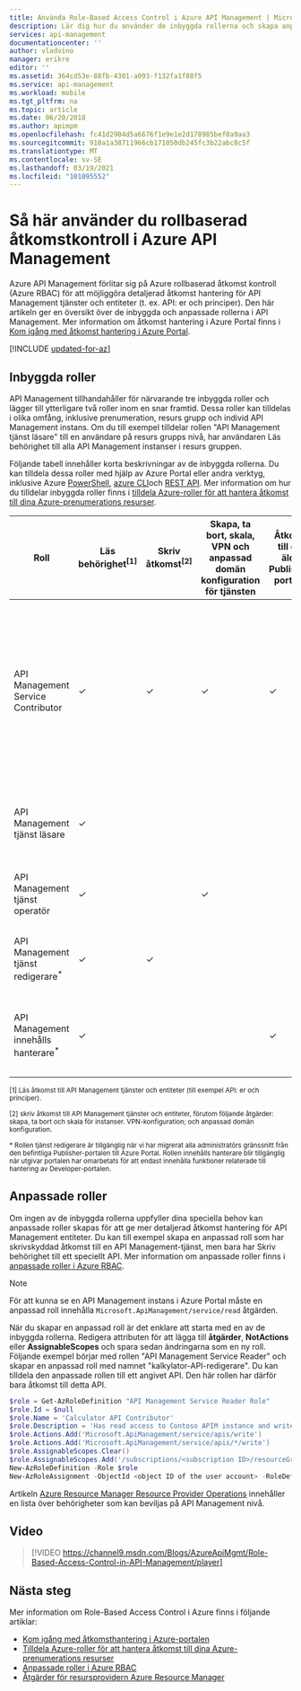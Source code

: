 ```yaml
---
title: Använda Role-Based Access Control i Azure API Management | Microsoft Docs
description: Lär dig hur du använder de inbyggda rollerna och skapa anpassade roller i Azure API Management
services: api-management
documentationcenter: ''
author: vladvino
manager: erikre
editor: ''
ms.assetid: 364cd53e-88fb-4301-a093-f132fa1f88f5
ms.service: api-management
ms.workload: mobile
ms.tgt_pltfrm: na
ms.topic: article
ms.date: 06/20/2018
ms.author: apimpm
ms.openlocfilehash: fc41d2904d5a6676f1e9e1e2d178985bef0a9aa3
ms.sourcegitcommit: 910a1a38711966cb171050db245fc3b22abc8c5f
ms.translationtype: MT
ms.contentlocale: sv-SE
ms.lasthandoff: 03/19/2021
ms.locfileid: "101095552"
---
```

# <a name="how-to-use-role-based-access-control-in-azure-api-management"></a>Så här använder du rollbaserad åtkomstkontroll i Azure API Management

Azure API Management förlitar sig på Azure rollbaserad åtkomst kontroll (Azure RBAC) för att möjliggöra detaljerad åtkomst hantering för API Management tjänster och entiteter (t. ex. API: er och principer). Den här artikeln ger en översikt över de inbyggda och anpassade rollerna i API Management. Mer information om åtkomst hantering i Azure Portal finns i [Kom igång med åtkomst hantering i Azure Portal](../role-based-access-control/overview.md).

[!INCLUDE [updated-for-az](../../includes/updated-for-az.md)]

## <a name="built-in-roles"></a>Inbyggda roller

API Management tillhandahåller för närvarande tre inbyggda roller och lägger till ytterligare två roller inom en snar framtid. Dessa roller kan tilldelas i olika omfång, inklusive prenumeration, resurs grupp och individ API Management instans. Om du till exempel tilldelar rollen "API Management tjänst läsare" till en användare på resurs grupps nivå, har användaren Läs behörighet till alla API Management instanser i resurs gruppen. 

Följande tabell innehåller korta beskrivningar av de inbyggda rollerna. Du kan tilldela dessa roller med hjälp av Azure Portal eller andra verktyg, inklusive Azure [PowerShell](../role-based-access-control/role-assignments-powershell.md), [azure CLI](../role-based-access-control/role-assignments-cli.md)och [REST API](../role-based-access-control/role-assignments-rest.md). Mer information om hur du tilldelar inbyggda roller finns i [tilldela Azure-roller för att hantera åtkomst till dina Azure-prenumerations resurser](../role-based-access-control/role-assignments-portal.md).

| Roll          | Läs behörighet<sup>[1]</sup> | Skriv åtkomst<sup>[2]</sup> | Skapa, ta bort, skala, VPN och anpassad domän konfiguration för tjänsten | Åtkomst till den äldre Publisher-portalen | Beskrivning
| ------------- | ---- | ---- | ---- | ---- | ---- 
| API Management Service Contributor | ✓ | ✓ | ✓ | ✓ | Super User. Har fullständig CRUD åtkomst till API Management tjänster och entiteter (till exempel API: er och principer). Har åtkomst till den äldre Publisher-portalen. |
| API Management tjänst läsare | ✓ | | || Har skrivskyddad åtkomst till API Management tjänster och entiteter. |
| API Management tjänst operatör | ✓ | | ✓ | | Kan hantera API Management tjänster, men inte entiteter.|
| API Management tjänst redigerare<sup>*</sup> | ✓ | ✓ | |  | Kan hantera API Management entiteter, men inte tjänster.|
| API Management innehålls hanterare<sup>*</sup> | ✓ | | | ✓ | Kan hantera Developer-portalen. Skrivskyddad åtkomst till tjänster och entiteter.|

<sup>[1] Läs åtkomst till API Management tjänster och entiteter (till exempel API: er och principer).</sup>

<sup>[2] skriv åtkomst till API Management tjänster och entiteter, förutom följande åtgärder: skapa, ta bort och skala för instanser. VPN-konfiguration; och anpassad domän konfiguration.</sup>

<sup>\* Rollen tjänst redigerare är tillgänglig när vi har migrerat alla administratörs gränssnitt från den befintliga Publisher-portalen till Azure Portal. Rollen innehålls hanterare blir tillgänglig när utgivar portalen har omarbetats för att endast innehålla funktioner relaterade till hantering av Developer-portalen.</sup>  

## <a name="custom-roles"></a>Anpassade roller

Om ingen av de inbyggda rollerna uppfyller dina speciella behov kan anpassade roller skapas för att ge mer detaljerad åtkomst hantering för API Management entiteter. Du kan till exempel skapa en anpassad roll som har skrivskyddad åtkomst till en API Management-tjänst, men bara har Skriv behörighet till ett speciellt API. Mer information om anpassade roller finns i [anpassade roller i Azure RBAC](../role-based-access-control/custom-roles.md). 

> [!NOTE]
> För att kunna se en API Management instans i Azure Portal måste en anpassad roll innehålla ```Microsoft.ApiManagement/service/read``` åtgärden.

När du skapar en anpassad roll är det enklare att starta med en av de inbyggda rollerna. Redigera attributen för att lägga till **åtgärder**, **NotActions** eller **AssignableScopes** och spara sedan ändringarna som en ny roll. Följande exempel börjar med rollen "API Management Service Reader" och skapar en anpassad roll med namnet "kalkylator-API-redigerare". Du kan tilldela den anpassade rollen till ett angivet API. Den här rollen har därför bara åtkomst till detta API. 

```powershell
$role = Get-AzRoleDefinition "API Management Service Reader Role"
$role.Id = $null
$role.Name = 'Calculator API Contributor'
$role.Description = 'Has read access to Contoso APIM instance and write access to the Calculator API.'
$role.Actions.Add('Microsoft.ApiManagement/service/apis/write')
$role.Actions.Add('Microsoft.ApiManagement/service/apis/*/write')
$role.AssignableScopes.Clear()
$role.AssignableScopes.Add('/subscriptions/<subscription ID>/resourceGroups/<resource group name>/providers/Microsoft.ApiManagement/service/<service name>/apis/<api ID>')
New-AzRoleDefinition -Role $role
New-AzRoleAssignment -ObjectId <object ID of the user account> -RoleDefinitionName 'Calculator API Contributor' -Scope '/subscriptions/<subscription ID>/resourceGroups/<resource group name>/providers/Microsoft.ApiManagement/service/<service name>/apis/<api ID>'
```

Artikeln [Azure Resource Manager Resource Provider Operations](../role-based-access-control/resource-provider-operations.md#microsoftapimanagement) innehåller en lista över behörigheter som kan beviljas på API Management nivå.

## <a name="video"></a>Video


> [!VIDEO https://channel9.msdn.com/Blogs/AzureApiMgmt/Role-Based-Access-Control-in-API-Management/player]
>
>

## <a name="next-steps"></a>Nästa steg

Mer information om Role-Based Access Control i Azure finns i följande artiklar:
  * [Kom igång med åtkomsthantering i Azure-portalen](../role-based-access-control/overview.md)
  * [Tilldela Azure-roller för att hantera åtkomst till dina Azure-prenumerations resurser](../role-based-access-control/role-assignments-portal.md)
  * [Anpassade roller i Azure RBAC](../role-based-access-control/custom-roles.md)
  * [Åtgärder för resursprovidern Azure Resource Manager](../role-based-access-control/resource-provider-operations.md#microsoftapimanagement)
